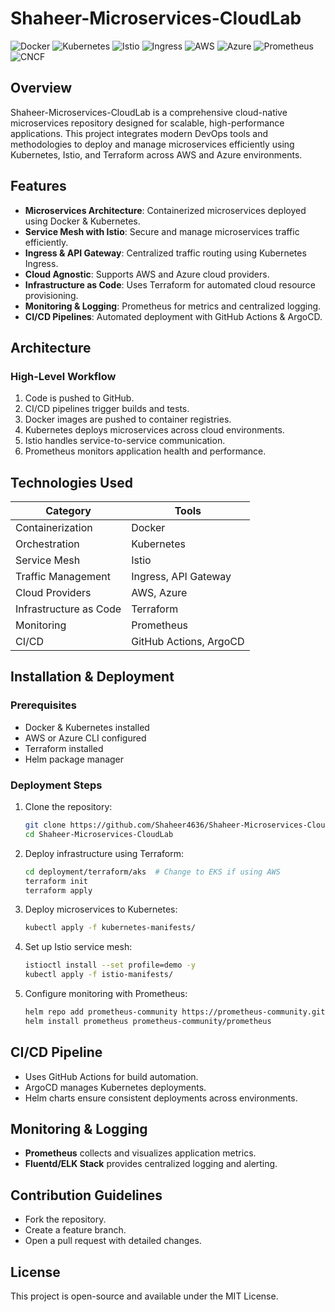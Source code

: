 # Shaheer-Microservices-CloudLab

![Docker](https://img.shields.io/badge/Docker-2496ED?style=for-the-badge&logo=docker&logoColor=white) ![Kubernetes](https://img.shields.io/badge/Kubernetes-326CE5?style=for-the-badge&logo=kubernetes&logoColor=white) ![Istio](https://img.shields.io/badge/Istio-466BB0?style=for-the-badge&logo=istio&logoColor=white) ![Ingress](https://img.shields.io/badge/Ingress-32CD32?style=for-the-badge) ![AWS](https://img.shields.io/badge/AWS-FF9900?style=for-the-badge&logo=amazonaws&logoColor=white) ![Azure](https://img.shields.io/badge/Azure-0078D4?style=for-the-badge&logo=microsoftazure&logoColor=white) ![Prometheus](https://img.shields.io/badge/Prometheus-E6522C?style=for-the-badge&logo=prometheus&logoColor=white) ![CNCF](https://img.shields.io/badge/CNCF-326CE5?style=for-the-badge)

## Overview
Shaheer-Microservices-CloudLab is a comprehensive cloud-native microservices repository designed for scalable, high-performance applications. This project integrates modern DevOps tools and methodologies to deploy and manage microservices efficiently using Kubernetes, Istio, and Terraform across AWS and Azure environments.

## Features
- **Microservices Architecture**: Containerized microservices deployed using Docker & Kubernetes.
- **Service Mesh with Istio**: Secure and manage microservices traffic efficiently.
- **Ingress & API Gateway**: Centralized traffic routing using Kubernetes Ingress.
- **Cloud Agnostic**: Supports AWS and Azure cloud providers.
- **Infrastructure as Code**: Uses Terraform for automated cloud resource provisioning.
- **Monitoring & Logging**: Prometheus for metrics and centralized logging.
- **CI/CD Pipelines**: Automated deployment with GitHub Actions & ArgoCD.

## Architecture
### High-Level Workflow
1. Code is pushed to GitHub.
2. CI/CD pipelines trigger builds and tests.
3. Docker images are pushed to container registries.
4. Kubernetes deploys microservices across cloud environments.
5. Istio handles service-to-service communication.
6. Prometheus monitors application health and performance.

## Technologies Used
| Category | Tools |
|----------|---------|
| Containerization | Docker |
| Orchestration | Kubernetes |
| Service Mesh | Istio |
| Traffic Management | Ingress, API Gateway |
| Cloud Providers | AWS, Azure |
| Infrastructure as Code | Terraform |
| Monitoring | Prometheus |
| CI/CD | GitHub Actions, ArgoCD |

## Installation & Deployment
### Prerequisites
- Docker & Kubernetes installed
- AWS or Azure CLI configured
- Terraform installed
- Helm package manager

### Deployment Steps
1. Clone the repository:
   ```sh
   git clone https://github.com/Shaheer4636/Shaheer-Microservices-CloudLab.git
   cd Shaheer-Microservices-CloudLab
   ```
2. Deploy infrastructure using Terraform:
   ```sh
   cd deployment/terraform/aks  # Change to EKS if using AWS
   terraform init
   terraform apply
   ```
3. Deploy microservices to Kubernetes:
   ```sh
   kubectl apply -f kubernetes-manifests/
   ```
4. Set up Istio service mesh:
   ```sh
   istioctl install --set profile=demo -y
   kubectl apply -f istio-manifests/
   ```
5. Configure monitoring with Prometheus:
   ```sh
   helm repo add prometheus-community https://prometheus-community.github.io/helm-charts
   helm install prometheus prometheus-community/prometheus
   ```

## CI/CD Pipeline
- Uses GitHub Actions for build automation.
- ArgoCD manages Kubernetes deployments.
- Helm charts ensure consistent deployments across environments.

## Monitoring & Logging
- **Prometheus** collects and visualizes application metrics.
- **Fluentd/ELK Stack** provides centralized logging and alerting.

## Contribution Guidelines
- Fork the repository.
- Create a feature branch.
- Open a pull request with detailed changes.

## License
This project is open-source and available under the MIT License.

